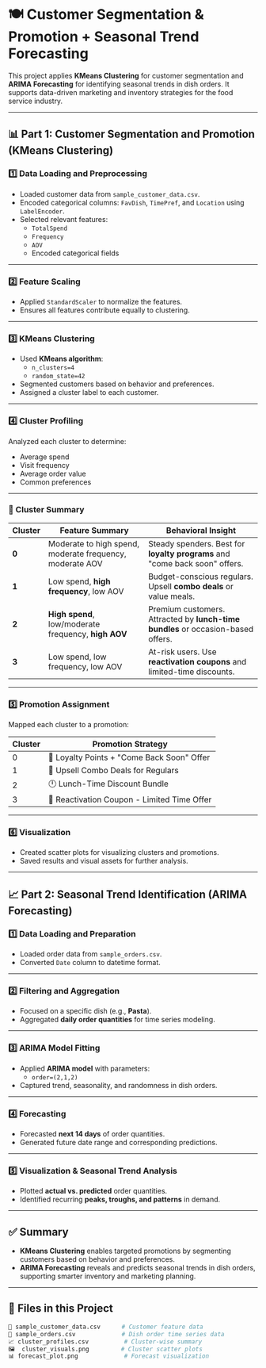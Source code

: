 # 🍽️ Customer Segmentation & Promotion + Seasonal Trend Forecasting

This project applies **KMeans Clustering** for customer segmentation and **ARIMA Forecasting** for identifying seasonal trends in dish orders. It supports data-driven marketing and inventory strategies for the food service industry.

---

## 📊 Part 1: Customer Segmentation and Promotion (KMeans Clustering)

### 1️⃣ Data Loading and Preprocessing

- Loaded customer data from `sample_customer_data.csv`.
- Encoded categorical columns: `FavDish`, `TimePref`, and `Location` using `LabelEncoder`.
- Selected relevant features:
  - `TotalSpend`
  - `Frequency`
  - `AOV`
  - Encoded categorical fields

---

### 2️⃣ Feature Scaling

- Applied `StandardScaler` to normalize the features.
- Ensures all features contribute equally to clustering.

---

### 3️⃣ KMeans Clustering

- Used **KMeans algorithm**:
  - `n_clusters=4`
  - `random_state=42`
- Segmented customers based on behavior and preferences.
- Assigned a cluster label to each customer.

---

### 4️⃣ Cluster Profiling

Analyzed each cluster to determine:
- Average spend
- Visit frequency
- Average order value
- Common preferences

---

### 📌 Cluster Summary

| Cluster | Feature Summary                                                                 | Behavioral Insight                                                                 |
|---------|----------------------------------------------------------------------------------|-------------------------------------------------------------------------------------|
| **0**   | Moderate to high spend, moderate frequency, moderate AOV                        | Steady spenders. Best for **loyalty programs** and "come back soon" offers.       |
| **1**   | Low spend, **high frequency**, low AOV                                           | Budget-conscious regulars. Upsell **combo deals** or value meals.                 |
| **2**   | **High spend**, low/moderate frequency, **high AOV**                            | Premium customers. Attracted by **lunch-time bundles** or occasion-based offers.  |
| **3**   | Low spend, low frequency, low AOV                                                | At-risk users. Use **reactivation coupons** and limited-time discounts.           |

---

### 5️⃣ Promotion Assignment

Mapped each cluster to a promotion:

| Cluster | Promotion Strategy                             |
|---------|------------------------------------------------|
| 0       | 🎁 Loyalty Points + "Come Back Soon" Offer     |
| 1       | 🍔 Upsell Combo Deals for Regulars             |
| 2       | 🕛 Lunch-Time Discount Bundle                  |
| 3       | 💸 Reactivation Coupon - Limited Time Offer    |

---

### 6️⃣ Visualization

- Created scatter plots for visualizing clusters and promotions.
- Saved results and visual assets for further analysis.

---

## 📈 Part 2: Seasonal Trend Identification (ARIMA Forecasting)

### 1️⃣ Data Loading and Preparation

- Loaded order data from `sample_orders.csv`.
- Converted `Date` column to datetime format.

---

### 2️⃣ Filtering and Aggregation

- Focused on a specific dish (e.g., **Pasta**).
- Aggregated **daily order quantities** for time series modeling.

---

### 3️⃣ ARIMA Model Fitting

- Applied **ARIMA model** with parameters:
  - `order=(2,1,2)`
- Captured trend, seasonality, and randomness in dish orders.

---

### 4️⃣ Forecasting

- Forecasted **next 14 days** of order quantities.
- Generated future date range and corresponding predictions.

---

### 5️⃣ Visualization & Seasonal Trend Analysis

- Plotted **actual vs. predicted** order quantities.
- Identified recurring **peaks, troughs, and patterns** in demand.

---

## ✅ Summary

- **KMeans Clustering** enables targeted promotions by segmenting customers based on behavior and preferences.
- **ARIMA Forecasting** reveals and predicts seasonal trends in dish orders, supporting smarter inventory and marketing planning.

---

## 📁 Files in this Project

```bash
📄 sample_customer_data.csv      # Customer feature data
📄 sample_orders.csv             # Dish order time series data
📈 cluster_profiles.csv          # Cluster-wise summary
🖼️  cluster_visuals.png         # Cluster scatter plots
📊 forecast_plot.png             # Forecast visualization
